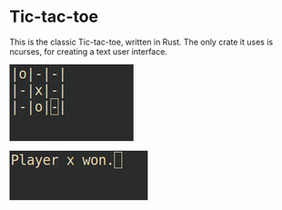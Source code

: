 # Tic-tac-toe

This is the classic Tic-tac-toe, written in Rust. The only
crate it uses is ncurses, for creating a text user interface.

![Tic-tac-toe](./game.png)

![Results](./win.png)
